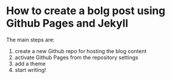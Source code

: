 How to create a bolg post using Github Pages and Jekyll
=======================================================
The main steps are:
1. create a new Github repo for hosting the blog content
2. activate Github Pages from the repository settings
3. add a theme
4. start writing!
